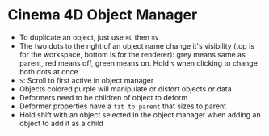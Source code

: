 # Cinema 4D Object Manager

- To duplicate an object, just use `⌘C` then `⌘V`
- The two dots to the right of an object name change it's visibility (top is for the workspace, bottom is for the renderer): grey means same as parent, red means off, green means on. Hold `⌥` when clicking to change both dots at once
- `S`: Scroll to first active in object manager
- Objects colored purple will manipulate or distort objects or data
- Deformers need to be children of object to deform
- Deformer properties have a `fit to parent` that sizes to parent
- Hold shift with an object selected in the object manager when adding an object to add it as a child

